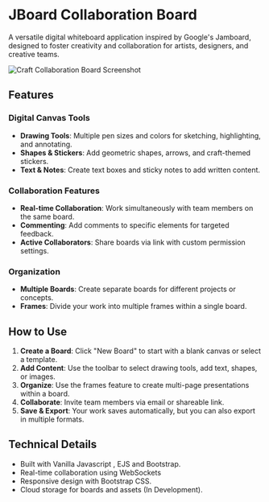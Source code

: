 # JBoard Collaboration Board

A versatile digital whiteboard application inspired by Google's Jamboard, designed to foster creativity and collaboration for artists, designers, and creative teams.

![Craft Collaboration Board Screenshot](screenshot_url_here)

## Features

### Digital Canvas Tools
- **Drawing Tools**: Multiple pen sizes and colors for sketching, highlighting, and annotating.
- **Shapes & Stickers**: Add geometric shapes, arrows, and craft-themed stickers.
- **Text & Notes**: Create text boxes and sticky notes to add written content.

### Collaboration Features
- **Real-time Collaboration**: Work simultaneously with team members on the same board.
- **Commenting**: Add comments to specific elements for targeted feedback.
- **Active Collaborators**: Share boards via link with custom permission settings.

### Organization
- **Multiple Boards**: Create separate boards for different projects or concepts.
- **Frames**: Divide your work into multiple frames within a single board.

## How to Use

1. **Create a Board**: Click "New Board" to start with a blank canvas or select a template.
2. **Add Content**: Use the toolbar to select drawing tools, add text, shapes, or images.
3. **Organize**: Use the frames feature to create multi-page presentations within a board.
4. **Collaborate**: Invite team members via email or shareable link.
5. **Save & Export**: Your work saves automatically, but you can also export in multiple formats.

## Technical Details

- Built with Vanilla Javascript , EJS and Bootstrap.
- Real-time collaboration using WebSockets
- Responsive design with Bootstrap CSS. 
- Cloud storage for boards and assets (In Development).
